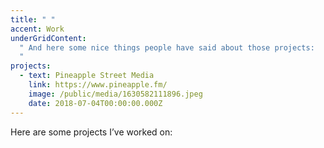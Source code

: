 ```yaml
---
title: " "
accent: Work
underGridContent:
  " And here some nice things people have said about those projects:
  "
projects:
  - text: Pineapple Street Media
    link: https://www.pineapple.fm/
    image: /public/media/1630582111896.jpeg
    date: 2018-07-04T00:00:00.000Z
---
```


Here are some projects I’ve worked on:
